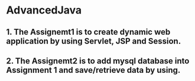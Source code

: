 # AdvancedJava
## 1. The Assignemt1 is to create dynamic web application by using Servlet, JSP and Session. 
## 2. The Assignemt2 is to add mysql database into Assignment 1 and save/retrieve data by using.
